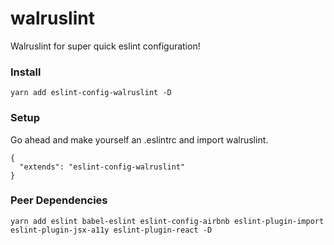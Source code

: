 # walruslint

Walruslint for super quick eslint configuration!

### Install
`yarn add eslint-config-walruslint -D`

### Setup
Go ahead and make yourself an .eslintrc and import walruslint.
```
{
  "extends": "eslint-config-walruslint"
}
```

### Peer Dependencies
```
yarn add eslint babel-eslint eslint-config-airbnb eslint-plugin-import eslint-plugin-jsx-a11y eslint-plugin-react -D
```  
